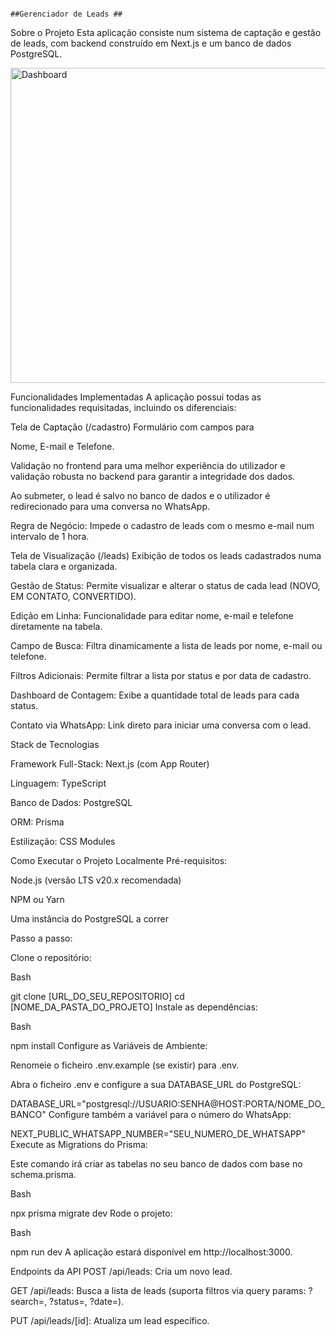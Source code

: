 
                                                                                                        ##Gerenciador de Leads ##
Sobre o Projeto
Esta aplicação consiste num sistema de captação e gestão de leads, com backend construído em Next.js e um banco de dados PostgreSQL.

<img width="1237" height="504" alt="Dashboard" src="https://github.com/user-attachments/assets/8b683554-ca62-4fd7-a97b-c9fa35f763ae" />


Funcionalidades Implementadas
A aplicação possui todas as funcionalidades requisitadas, incluindo os diferenciais:

Tela de Captação (/cadastro)
Formulário com campos para 

Nome, E-mail e Telefone.

Validação no frontend para uma melhor experiência do utilizador e validação robusta no backend para garantir a integridade dos dados.

Ao submeter, o lead é salvo no banco de dados e o utilizador é redirecionado para uma conversa no WhatsApp.


Regra de Negócio: Impede o cadastro de leads com o mesmo e-mail num intervalo de 1 hora.

Tela de Visualização (/leads)
Exibição de todos os leads cadastrados numa tabela clara e organizada.



Gestão de Status: Permite visualizar e alterar o status de cada lead (NOVO, EM CONTATO, CONVERTIDO).

Edição em Linha: Funcionalidade para editar nome, e-mail e telefone diretamente na tabela.


Campo de Busca: Filtra dinamicamente a lista de leads por nome, e-mail ou telefone.


Filtros Adicionais: Permite filtrar a lista por status e por data de cadastro.


Dashboard de Contagem: Exibe a quantidade total de leads para cada status.

Contato via WhatsApp: Link direto para iniciar uma conversa com o lead.

Stack de Tecnologias

Framework Full-Stack: Next.js (com App Router) 

Linguagem: TypeScript


Banco de Dados: PostgreSQL 


ORM: Prisma 

Estilização: CSS Modules

Como Executar o Projeto Localmente
Pré-requisitos:

Node.js (versão LTS v20.x recomendada)

NPM ou Yarn

Uma instância do PostgreSQL a correr

Passo a passo:

Clone o repositório:

Bash

git clone [URL_DO_SEU_REPOSITORIO]
cd [NOME_DA_PASTA_DO_PROJETO]
Instale as dependências:

Bash

npm install
Configure as Variáveis de Ambiente:

Renomeie o ficheiro .env.example (se existir) para .env.

Abra o ficheiro .env e configure a sua DATABASE_URL do PostgreSQL:

DATABASE_URL="postgresql://USUARIO:SENHA@HOST:PORTA/NOME_DO_BANCO"
Configure também a variável para o número do WhatsApp:

NEXT_PUBLIC_WHATSAPP_NUMBER="SEU_NUMERO_DE_WHATSAPP"
Execute as Migrations do Prisma:

Este comando irá criar as tabelas no seu banco de dados com base no schema.prisma.

Bash

npx prisma migrate dev
Rode o projeto:

Bash

npm run dev
A aplicação estará disponível em http://localhost:3000.

Endpoints da API
POST /api/leads: Cria um novo lead.

GET /api/leads: Busca a lista de leads (suporta filtros via query params: ?search=, ?status=, ?date=).

PUT /api/leads/[id]: Atualiza um lead específico.
